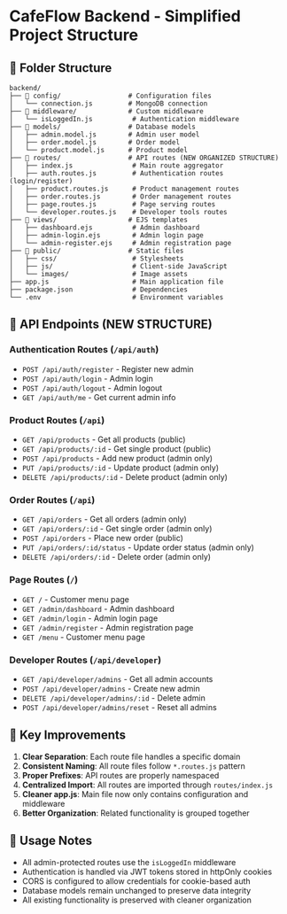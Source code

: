 # CafeFlow Backend - Simplified Project Structure

## 📁 Folder Structure

```
backend/
├── 📁 config/                 # Configuration files
│   └── connection.js         # MongoDB connection
├── 📁 middleware/             # Custom middleware
│   └── isLoggedIn.js          # Authentication middleware
├── 📁 models/                 # Database models
│   ├── admin.model.js        # Admin user model
│   ├── order.model.js        # Order model
│   └── product.model.js      # Product model
├── 📁 routes/                 # API routes (NEW ORGANIZED STRUCTURE)
│   ├── index.js               # Main route aggregator
│   ├── auth.routes.js         # Authentication routes (login/register)
│   ├── product.routes.js      # Product management routes
│   ├── order.routes.js        # Order management routes
│   ├── page.routes.js         # Page serving routes
│   └── developer.routes.js    # Developer tools routes
├── 📁 views/                  # EJS templates
│   ├── dashboard.ejs          # Admin dashboard
│   ├── admin-login.ejs        # Admin login page
│   └── admin-register.ejs     # Admin registration page
├── 📁 public/                 # Static files
│   ├── css/                   # Stylesheets
│   ├── js/                    # Client-side JavaScript
│   └── images/                # Image assets
├── app.js                     # Main application file
├── package.json               # Dependencies
└── .env                       # Environment variables
```

## 🚀 API Endpoints (NEW STRUCTURE)

### Authentication Routes (`/api/auth`)
- `POST /api/auth/register` - Register new admin
- `POST /api/auth/login` - Admin login
- `POST /api/auth/logout` - Admin logout
- `GET /api/auth/me` - Get current admin info

### Product Routes (`/api`)
- `GET /api/products` - Get all products (public)
- `GET /api/products/:id` - Get single product (public)
- `POST /api/products` - Add new product (admin only)
- `PUT /api/products/:id` - Update product (admin only)
- `DELETE /api/products/:id` - Delete product (admin only)

### Order Routes (`/api`)
- `GET /api/orders` - Get all orders (admin only)
- `GET /api/orders/:id` - Get single order (admin only)
- `POST /api/orders` - Place new order (public)
- `PUT /api/orders/:id/status` - Update order status (admin only)
- `DELETE /api/orders/:id` - Delete order (admin only)

### Page Routes (`/`)
- `GET /` - Customer menu page
- `GET /admin/dashboard` - Admin dashboard
- `GET /admin/login` - Admin login page
- `GET /admin/register` - Admin registration page
- `GET /menu` - Customer menu page

### Developer Routes (`/api/developer`)
- `GET /api/developer/admins` - Get all admin accounts
- `POST /api/developer/admins` - Create new admin
- `DELETE /api/developer/admins/:id` - Delete admin
- `POST /api/developer/admins/reset` - Reset all admins

## 🔧 Key Improvements

1. **Clear Separation**: Each route file handles a specific domain
2. **Consistent Naming**: All route files follow `*.routes.js` pattern
3. **Proper Prefixes**: API routes are properly namespaced
4. **Centralized Import**: All routes are imported through `routes/index.js`
5. **Cleaner app.js**: Main file now only contains configuration and middleware
6. **Better Organization**: Related functionality is grouped together

## 📝 Usage Notes

- All admin-protected routes use the `isLoggedIn` middleware
- Authentication is handled via JWT tokens stored in httpOnly cookies
- CORS is configured to allow credentials for cookie-based auth
- Database models remain unchanged to preserve data integrity
- All existing functionality is preserved with cleaner organization